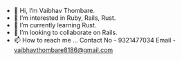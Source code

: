 - 👋 Hi, I’m Vaibhav Thombare.
- 👀 I’m interested in Ruby, Rails, Rust. 
- 🌱 I’m currently learning Rust.
- 💞️ I’m looking to collaborate on Rails.
- 📫 How to reach me ...
      Contact No - 9321477034
      Email - vaibhavthombare8186@gmail.com
<!---
vaibhav8186/vaibhav8186 is a ✨ special ✨ repository because its `README.md` (this file) appears on your GitHub profile.
You can click the Preview link to take a look at your changes.
--->
